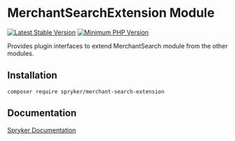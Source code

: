 # MerchantSearchExtension Module
[![Latest Stable Version](https://poser.pugx.org/spryker/merchant-search-extension/v/stable.svg)](https://packagist.org/packages/spryker/merchant-search-extension)
[![Minimum PHP Version](https://img.shields.io/badge/php-%3E%3D%208.1-8892BF.svg)](https://php.net/)

Provides plugin interfaces to extend MerchantSearch module from the other modules.

## Installation

```
composer require spryker/merchant-search-extension
```

## Documentation

[Spryker Documentation](https://docs.spryker.com)

